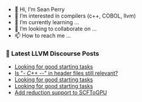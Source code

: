 - 👋 Hi, I’m Sean Perry
- 👀 I’m interested in compilers (c++, COBOL, llvm)
- 🌱 I’m currently learning ...
- 💞️ I’m looking to collaborate on ...
- 📫 How to reach me ...

<!---
s66perry/s66perry is a ✨ special ✨ repository because its `README.md` (this file) appears on your GitHub profile.
You can click the Preview link to take a look at your changes.
--->
### 📕 Latest LLVM Discourse Posts

<!-- DISCOURSE-LLVM:START -->
- [Looking for good starting tasks](https://discourse.llvm.org/t/looking-for-good-starting-tasks/83354#post_3)
- [Is &quot;*- C++ -*-&quot; in header files still relevant?](https://discourse.llvm.org/t/is-c-in-header-files-still-relevant/83124#post_12)
- [Looking for good starting tasks](https://discourse.llvm.org/t/looking-for-good-starting-tasks/83354#post_2)
- [Looking for good starting tasks](https://discourse.llvm.org/t/looking-for-good-starting-tasks/83354#post_1)
- [Add reduction support to SCFToGPU](https://discourse.llvm.org/t/add-reduction-support-to-scftogpu/83232#post_4)
<!-- DISCOURSE-LLVM:END -->
